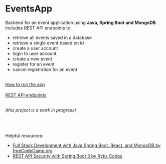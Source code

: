 # EventsApp

Backend for an event application using **Java, Spring Boot and MongoDB**. </br>
Includes REST API endpoints to:
- retrieve all events saved in a database
- retrieve a single event based on id
- create a user account
- login to user account
- create a new event
- register for an event
- cancel registration for an event</br></br>


[How to run the app](https://github.com/mariahhau/EventsApp/blob/main/documentation/HowToRunBackend.md)</br></br>
[REST API endpoints](https://github.com/mariahhau/EventsApp/blob/main/documentation/REST_API.md)</br></br>

_(this project is a work in progress)_




</br></br></br>
Helpful resources:
- [Full Stack Development with Java Spring Boot, React, and MongoDB by freeCodeCamp.org](https://www.youtube.com/watch?v=5PdEmeopJVQ)
- [REST API Security with Spring Boot 3 by Rytis Codes](https://youtu.be/ac12zNR-OsE?feature=shared)
